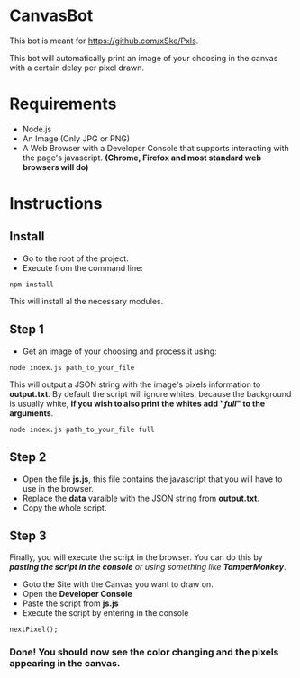 # CanvasBot
This bot is meant for https://github.com/xSke/Pxls.

This bot will automatically print an image of your choosing in the canvas with a certain delay per pixel drawn.

# Requirements
- Node.js
- An Image (Only JPG or PNG)
- A Web Browser with a Developer Console that supports interacting with the page's javascript.
__(Chrome, Firefox and most standard web browsers will do)__

# Instructions
## Install
- Go to the root of the project.
- Execute from the command line:
```
npm install
```
This will install al the necessary modules.

## Step 1
- Get an image of your choosing and process it using:
```
node index.js path_to_your_file
```
This will output a JSON string with the image's pixels information to __output.txt__.
By default the script will ignore whites, because the background is usually white, __if you wish to also print the whites add "*full*" to the arguments__.
```
node index.js path_to_your_file full
```

## Step 2
- Open the file __js.js__, this file contains the javascript that you will have to use in the browser.
- Replace the __data__ varaible with the JSON string from __output.txt__.
- Copy the whole script.

## Step 3
Finally, you will execute the script in the browser. You can do this by *__pasting the script in the console__ or using something like __TamperMonkey__*.
- Goto the Site with the Canvas you want to draw on.
- Open the __Developer Console__
- Paste the script from __js.js__
- Execute the script by entering in the console
```
nextPixel();
```

### Done! You should now see the color changing and the pixels appearing in the canvas.
